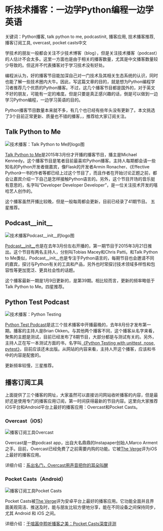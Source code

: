 # 听技术播客：一边学Python编程一边学英语

关键词：Python播客, talk python to me, podcastinit, 播客应用, 技术播客推荐, 播客订阅工具, overcast, pocket casts中文

学技术的朋友一般都会关注不少技术博客（blog），但是关注技术播客（podcast）的人估计不会太多。这里一方面也是由于相关的播客数量，尤其是中文播客数量较少导致的。但这并不代表播客对于学习技术没有好处。

编程派认为，好的播客节目能加深自己对一门技术及其相关生态系统的认识，同时也能了解一些技术圈内大牛。因此，写这篇文章的目的，就是想为Python编程学习者推荐几个优质的Python播客。不过，这几个播客节目都是国外的，对于英文不好的朋友，可能有一定的难度。但是只要是真正感兴趣的话，倒是可以做到一边学习Python编程，一边学习英语的目的。

Python播客节目数量本来就不多，有几个也已经有些年头没有更新了。本文挑选了3个目前正常更新、质量也不错的播客，，推荐给大家订阅关注。

## Talk Python to Me

![技术播客：Talk Python to Me的logo图](http://ww2.sinaimg.cn/large/006faQNTjw1f009qv6i9cj30cf07idfz.jpg)

[Talk Python to Me](http://talkpython.fm/)是2015年3月份才开播的播客节目，播主是Michael Kennedy。这个播客节目是笔者目前最喜欢Python播客。主持人每期都会请一些知名的Python开发者做嘉宾，像Flask的开发者Armin Ronacher、《Effective Python》一书的作者等都已经上过这个节目了，而且作者在开始讨论正题之前，都会让嘉宾介绍一下自己是怎样接触Python语言的。另外，这个节目开场的音乐挺有意思的，名字叫“Developer Developer Developer”，是一位关注技术开发的嘻哈艺人创作的。

这个播客虽然开播比较晚，但是一般每周都会更新，目前已经录了41期节目。 五星推荐。

## Podcast__init__

![技术播客Podcast__init__的logo图](http://ww1.sinaimg.cn/large/006faQNTjw1f009qr2flxj30go0aydgo.jpg)

[Podcast__init__](http://podcastinit.com/)也是在去年3月份左右开播的，第一期节目于2015年3月21日推出。这个节目有两名主持人，分别叫Tobias Macey和Chris Patti。和Talk Python to Me类似，Podcast__init__也是专注于Python语言的，每期节目也会邀请不同的嘉宾，探讨与Python有关的工具和产品，另外也时常探讨技术领域多样性和包容性等更加宽泛、更具社会性的话题。

这个播客最新一期是1月9日更新的，是第39期。相比较而言，更新的频率略低于Talk Python to Me。四星推荐。

## Python Test Podcast

![技术播客：Python Testing](http://ww3.sinaimg.cn/large/006faQNTjw1f009qix4vzj30go090gm1.jpg)

[Python Test Podcast](http://pythontesting.net/test-podcast/)是这三个技术播客中开播最晚的，去年8月份才发布第一期。播客的主持人是Brian Okken。与其他两个播客不同，这个播客从名字来看，聚焦的主题是测试，目前已经发布了8期节目，大部分都是与测试有关的。另外，主持人正在写一本测试方面的书，名字叫[《Python Testing with unittest, nose, pytest》](https://leanpub.com/pythontesting)，目前应该还未出版。从网站的内容来看，主持人开这个播客，应该和书中的内容是配套的。

更新频率较慢，三星推荐。

## 播客订阅工具

上面提供了三个播客的网址，大家虽然可以直接访问网站收听播客的内容，但是最好还是使用专门的播客应用订阅，第一时间获得最新的节目内容。这里向大家推荐iOS平台和Android平台上最好的播客应用：Overcast和Pocket Casts。

### Overcast（iOS）

![播客订阅工具Overcast](http://ww1.sinaimg.cn/large/006faQNTjw1f00a9nqtbkj30hs0ab0tq.jpg)

Overcast是一款podcast app，出自大名鼎鼎的Instapaper创始人Marco Arment之手。目前，Overcast已经免费了之前需要内购的功能。它被[The Verge](
http://www.theverge.com/2015/6/4/8724949/best-podcast-app-iphone-outcast-pocket-casts-castro)评为iOS上最好的播客应用。

详细介绍：[系出名门，Overcast用声音把你的耳朵叫醒](http://www.cocoachina.com/market/20140729/9270.html)

### Pocket Casts（Android）

![播客订阅工具Pocket Casts](http://ww2.sinaimg.cn/large/006faQNTjw1f00a9lnifsj30hs08pwfd.jpg)

Pocket Casts被[The Verge](http://www.theverge.com/2015/6/4/8725311/best-podcast-app-android-pocket-casts-doggcatcher-stitcher)评为安卓平台上最好的播客应用。它功能全面并且界面美观简洁、推送及时，能与朋友比较方便地分享，能在不同设备之间保持同步，尤其 Android 和 iOS 之间。

详细介绍：[于喧嚣中聆听播客之美：Pocket Casts深度评测](http://sspai.com/25191/)




